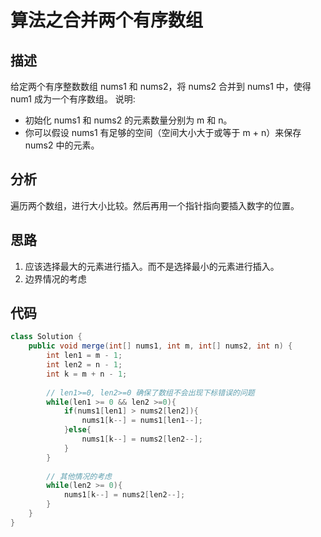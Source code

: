 # 算法之合并两个有序数组
## 描述
给定两个有序整数数组 nums1 和 nums2，将 nums2 合并到 nums1 中，使得 num1 成为一个有序数组。
说明:
- 初始化 nums1 和 nums2 的元素数量分别为 m 和 n。
- 你可以假设 nums1 有足够的空间（空间大小大于或等于 m + n）来保存 nums2 中的元素。
## 分析
遍历两个数组，进行大小比较。然后再用一个指针指向要插入数字的位置。
## 思路
1. 应该选择最大的元素进行插入。而不是选择最小的元素进行插入。
2. 边界情况的考虑
## 代码
```java
class Solution {
    public void merge(int[] nums1, int m, int[] nums2, int n) {
        int len1 = m - 1;
        int len2 = n - 1;
        int k = m + n - 1;
        
        // len1>=0, len2>=0 确保了数组不会出现下标错误的问题
        while(len1 >= 0 && len2 >=0){
            if(nums1[len1] > nums2[len2]){
                nums1[k--] = nums1[len1--];
            }else{
                nums1[k--] = nums2[len2--];
            }
        }
        
        // 其他情况的考虑
        while(len2 >= 0){
            nums1[k--] = nums2[len2--];
        }
    }
}
```